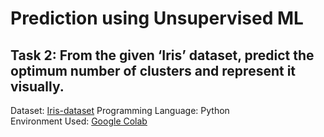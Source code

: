 # Prediction using Unsupervised ML
## Task 2: From the given ‘Iris’ dataset, predict the optimum number of clusters and represent it visually.

Dataset: [Iris-dataset](https://bit.ly/3kXTdox)
Programming Language: Python <br/>
Environment Used: [Google Colab](https://colab.research.google.com/)


